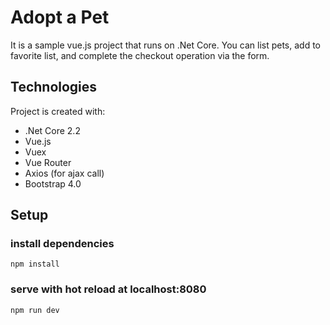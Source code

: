 # Adopt a Pet

 It is a sample vue.js project that runs on .Net Core. You can list pets, add to favorite list, and complete the checkout operation via the form.

## Technologies
Project is created with:
* .Net Core 2.2
* Vue.js
* Vuex
* Vue Router
* Axios (for ajax call)
* Bootstrap 4.0

## Setup
### install dependencies
```
npm install
```

### serve with hot reload at localhost:8080
```
npm run dev
```

